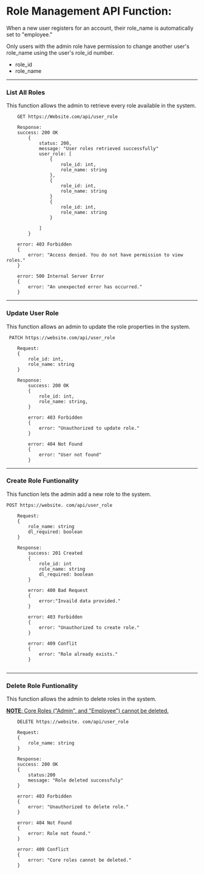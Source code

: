 #  Role Management API Function: 
When a new user registers for an account, their role_name is automatically set to "employee." 

Only users with the admin role have permission to change another user's role_name using the user's role_id number. 
- role_id
- role_name 

---

### List All Roles 
This function allows the admin to retrieve every role available in the system. 
<br>

        GET https://Website.com/api/user_role
```
    Response:
    success: 200 OK
        {
            status: 200,
            message: "User roles retrieved successfully"
            user_role: [
                {
                    role_id: int,
                    role_name: string
                },
                {
                    role_id: int,
                    role_name: string
                }
                {
                    role_id: int,
                    role_name: string
                }

            ]
        }

    error: 403 Forbidden
    {
        error: "Access denied. You do not have permission to view roles."
    }    

    error: 500 Internal Server Error
    {
        error: "An unexpected error has occurred."
    }
```
---
### Update User Role
This function allows an admin to update the role properties in the system.
<br>

     PATCH https://website.com/api/user_role

```
    Request:
    {
        role_id: int,
        role_name: string
    }
```
```
    Response:
        success: 200 OK
        {
            role_id: int,
            role_name: string,
        }    

        error: 403 Forbidden
        {
            error: "Unauthorized to update role."
        }

        error: 404 Not Found
        {
            error: "User not found"
        }

```
---
### Create Role Funtionality
This function lets the admin add a new role to the system. 

    POST https://website. com/api/user_role


```
    Request:
    {
        role_name: string
        dl_required: boolean
    }
```
```
    Response: 
        success: 201 Created
        {
            role_id: int
            role_name: string
            dl_required: boolean
        }
    
        error: 400 Bad Request
        {
            error:"Invaild data provided."
        }
    
        error: 403 Forbidden
        {     
            error: "Unauthorized to create role."
        }

        error: 409 Conflit
        {
            error: "Role already exists."
        }


```

---
### Delete Role Funtionality 
This function allows the admin to delete roles in the system. 

<u>**NOTE**: Core Roles ("Admin", and "Employee") cannot be deleted.</u>

        DELETE https://website. com/api/user_role

```
    Request:
    {
        role_name: string
    }
```
```
    Response: 
    success: 200 OK
    {
        status:200
        message: "Role deleted successfuly"
    }

    error: 403 Forbidden 
    {
        error: "Unauthorized to delete role."
    }

    error: 404 Not Found
    {
        error: Role not found." 
    }

    error: 409 Conflict
    {
        error: "Core roles cannot be deleted."
    }
```

